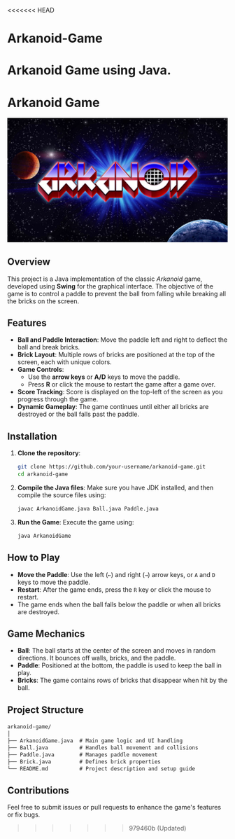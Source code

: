 <<<<<<< HEAD
# Arkanoid-Game
Arkanoid Game using Java.
=======
# Arkanoid Game
![](/assets/maxresdefault.jpg)
## Overview

This project is a Java implementation of the classic *Arkanoid* game, developed using **Swing** for the graphical interface. The objective of the game is to control a paddle to prevent the ball from falling while breaking all the bricks on the screen.

## Features

- **Ball and Paddle Interaction**: Move the paddle left and right to deflect the ball and break bricks.
- **Brick Layout**: Multiple rows of bricks are positioned at the top of the screen, each with unique colors.
- **Game Controls**:
  - Use the **arrow keys** or **A/D** keys to move the paddle.
  - Press **R** or click the mouse to restart the game after a game over.
- **Score Tracking**: Score is displayed on the top-left of the screen as you progress through the game.
- **Dynamic Gameplay**: The game continues until either all bricks are destroyed or the ball falls past the paddle.

## Installation

1. **Clone the repository**:
   ```bash
   git clone https://github.com/your-username/arkanoid-game.git
   cd arkanoid-game
   ```

2. **Compile the Java files**:
   Make sure you have JDK installed, and then compile the source files using:
   ```bash
   javac ArkanoidGame.java Ball.java Paddle.java
   ```

3. **Run the Game**:
   Execute the game using:
   ```bash
   java ArkanoidGame
   ```

## How to Play

- **Move the Paddle**: Use the left (`←`) and right (`→`) arrow keys, or `A` and `D` keys to move the paddle.
- **Restart**: After the game ends, press the `R` key or click the mouse to restart.
- The game ends when the ball falls below the paddle or when all bricks are destroyed.

## Game Mechanics

- **Ball**: The ball starts at the center of the screen and moves in random directions. It bounces off walls, bricks, and the paddle.
- **Paddle**: Positioned at the bottom, the paddle is used to keep the ball in play.
- **Bricks**: The game contains rows of bricks that disappear when hit by the ball.

## Project Structure

```
arkanoid-game/
│
├── ArkanoidGame.java  # Main game logic and UI handling
├── Ball.java          # Handles ball movement and collisions
├── Paddle.java        # Manages paddle movement
├── Brick.java         # Defines brick properties
└── README.md          # Project description and setup guide
```

## Contributions

Feel free to submit issues or pull requests to enhance the game's features or fix bugs.

>>>>>>> 979460b (Updated)
